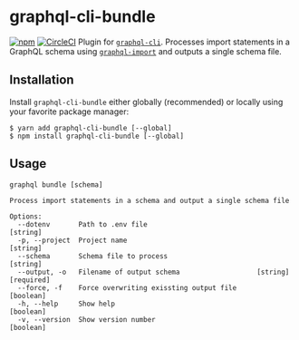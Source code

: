 # graphql-cli-bundle
[![npm](https://img.shields.io/npm/v/graphql-cli-bundle.svg?style=for-the-badge)]()
[![CircleCI](https://img.shields.io/circleci/project/github/supergraphql/graphql-cli-bundle.svg?style=for-the-badge)]()
Plugin for [`graphql-cli`](https://github.com/graphql-cli/graphql-cli). Processes import statements in a GraphQL schema using [`graphql-import`](https://github.com/graphcool/graphql-import) and outputs a single schema file.

## Installation

Install `graphql-cli-bundle` either globally (recommended) or locally using your favorite package manager:
```shell
$ yarn add graphql-cli-bundle [--global]
$ npm install graphql-cli-bundle [--global]
```

## Usage
```
graphql bundle [schema]

Process import statements in a schema and output a single schema file

Options:
  --dotenv       Path to .env file                                      [string]
  -p, --project  Project name                                           [string]
  --schema       Schema file to process                                 [string]
  --output, -o   Filename of output schema                   [string] [required]
  --force, -f    Force overwriting exissting output file               [boolean]
  -h, --help     Show help                                             [boolean]
  -v, --version  Show version number                                   [boolean]
```
